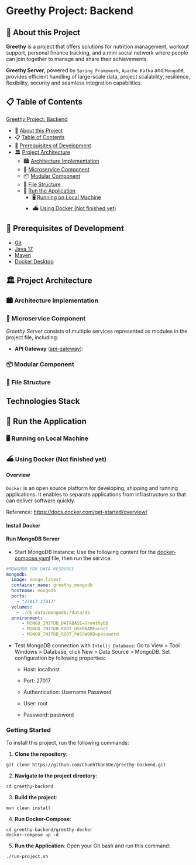 # Greethy Project: Backend

## 👋 About this Project

**Greethy** is a project that offers solutions for nutrition management, workout support, personal finance tracking, and a mini social network where people can join together to manage
and share their achievements.

**Greethy Server**, powered by `Spring Framework`, `Apache Kafka` and `MongoDB`, provides efficient handling of large-scale data, project scalability, resilience, 
flexibility, security and seamless integration capabilities.

## 📋 Table of Contents

[Greethy Project: Backend](#greethy-project-backend)
* 👋 [About this Project](#-about-this-project)
* 📋 [Table of Contents](#-table-of-contents)
* 📝 [Prerequisites of Development](#-prerequisites-of-development)
* 🏛️ [Project Architecture](#-project-architecture)
  * 🏙️ [Architecture Implementation](#-architecture-implementation)
  * 🎡 [Microservice Component](#-microservice-component)
  * 📦 [Modular Component](#-modular-component)
  * 📁️ [File Structure](#-file-structure)
  * 👟 [Run the Application](#-run-the-application)
    * 🖥️ [Running on Local Machine](#-running-on-local-machine)
    * ⛴️ [Using Docker (Not finished yet)](#-using-docker-not-finished-yet)

## 📝 Prerequisites of Development

* [Git](https://git-scm.com/downloads)
* [Java 17](https://www.oracle.com/java/technologies/javase/jdk17-archive-downloads.html)
* [Maven](https://maven.apache.org/download.cgi)
* [Docker Desktop](https://docs.docker.com/get-docker/) 

## 🏛️ Project Architecture

### 🏙️ Architecture Implementation

### 🎡 Microservice Component

*Greethy Server* consists of multiple services represented as modules in the project file, including:

* **API Gateway** ([api-gateway](api-gateway/README.md)): 

### 📦 Modular Component

### 📁 File Structure

## Technologies Stack



## 👟 Run the Application

### 🖥️ Running on Local Machine

### ⛴️ Using Docker (Not finished yet)

#### Overview

`Docker` is an open source platform for developing, shipping and running applications. It enables to separate applications from infrastructure so that can deliver software quickly. 

Reference: https://docs.docker.com/get-started/overview/

#### Install Docker

#### Run MongoDB Server

* Start MongoDB Instance: Use the following content for the [docker-compose.yaml](/greethy-docker/docker-compose.yaml) file, then run the service.

````yaml
#MONGODB FOR DATA RESOURCE
mongodb:
  image: mongo:latest
  container_name: greethy_mongodb
  hostname: mongodb
  ports:
    - "27017:27017"
  volumes:
    - ./db-data/mongodb:/data/db
  environment:
      - MONGO_INITDB_DATABASE=GreethyDB
      - MONGO_INITDB_ROOT_USERNAME=root
      - MONGO_INITDB_ROOT_PASSWORD=password
````

* Test MongoDB connection with `Intellj Database`: Go to View > Tool Windows > Database, click New > Data Source > MongoDB. Set configuration by following properties:

  * Host: localhost

  * Port: 27017

  * Authentication: Username Password

  * User: root

  * Password: password

### Getting Started
To install this project, run the following commands:
1. **Clone the repository**:
```
git clone https://github.com/ChunhThanhDe/greethy-backend.git
```
2. **Navigate to the project directory**:
```
cd greethy-backend
```
3. **Build the project**:
```
mvn clean install
```
4. **Run Docker-Compose**:
```
cd greethy-backend/greethy-docker
docker-compose up -d
```
5. **Run the Application**:
Open your Git bash and run this command:
```
./run-project.sh
```

